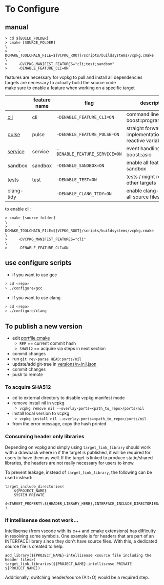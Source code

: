 # To Configure

## manual

```
> cd ${BUILD_FOLDER}
> cmake [SOURCE_FOLDER]                                                      \
>     -DCMAKE_TOOLCHAIN_FILE=${VCPKG_ROOT}/scripts/buildsystems/vcpkg.cmake  \
>     -DVCPKG_MANIFEST_FEATURES="cli;test;sandbox"
>     -DENABLE_FEATURE_CLI=ON`
```

features are necessary for vcpkg to pull and install all dependencies   <br/>
targets are necessary to actually build the source code                 <br/>
make sure to enable a feature when working on a specific target

|                                          | feature name | flag                          | description                                           |
| ---------------------------------------- | ------------ | ----------------------------- | ----------------------------------------------------- |
| [cli](projects/cli/README.md)            | cli          | `-DENABLE_FEATURE_CLI=ON`     | command line parser / boost::program_options          |
| [pulse](projects/pulse/README.md)        | pulse        | `-DENABLE_FEATURE_PULSE=ON`   | straight forward implementation of reactive variables |
| [service](projects/service/README.md)    | service      | `-DENABLE_FEATURE_SERVICE=ON` | event handling / boost::asio                          |
| sandbox                                  | sandbox      | `-DENABLE_SANDBOX=ON`         | enable all features and sandbox                       |
| tests                                    | test         | `-DENABLE_TEST=ON`            | tests / might require other targets                   |
| clang-tidy                               |              | `-DENABLE_CLANG_TIDY=ON`      | enable clang-tidy for all source files                |

to enable cli:

```
> cmake [source folder]                                                      \
>     -DCMAKE_TOOLCHAIN_FILE=${VCPKG_ROOT}/scripts/buildsystems/vcpkg.cmake  \
>     -DVCPKG_MANIFEST_FEATURES="cli"                                        \
>     -DENABLE_FEATURE_CLI=ON
```

## use configure scripts

- if you want to use gcc

```bash
> cd <repo>
> ./configure/gcc
```

- if you want to use clang

```bash
> cd <repo>
> ./configure/clang
```

## To publish a new version

- edit [portfile.cmake](ports/nil/portfile.cmake)
    - `REF` == current commit hash
    - `SHA512` == acquire via steps in next section
- commit changes
- run `git rev-parse HEAD:ports/nil`
- update/add git-tree in [versions/n-/nil.json](versions/n-/nil.json)
- commit changes
- push to remote

### To acquire SHA512

- cd to external directory to disable vcpkg manifest mode
- remove install nil in vcpkg
    - `vcpkg remove nil --overlay-ports=<path_to_repo>/ports/nil`
- install local version to vcpkg
    - `vcpkg install nil --overlay-ports=<path_to_repo>/ports/nil`
- from the error message, copy the hash printed

### Consuming header only libraries

Depending on vcpkg and simply using `target_link_library` should work with a drawback where in if the target is published, it will be required for users to have them as well.
If the target is linked to produce static/shared libraries, the headers are not really necessary for users to know.

To prevent leakage, instead of `target_link_library`, the following can be used instead:

```
target_include_directories(
    ${PROJECT_NAME}
    SYSTEM PRIVATE
    $<TARGET_PROPERTY:${HEADER_LIBRARY_HERE},INTERFACE_INCLUDE_DIRECTORIES>
)
```

### If intellisense does not work...

Intellisense (from vscode with its c++ and cmake extensions) has difficulty in resolving some symbols.
One example is for headers that are part of an INTERFACE library since they don't have source files.
With this, a dedicated source file is created to help.

```
add_library(${PROJECT_NAME}-intellisense <source file including the header files>)
target_link_libraries(${PROJECT_NAME}-intellisense PRIVATE ${PROJECT_NAME})
```

Additionally, switching header/source (Alt+O) would be a required step.